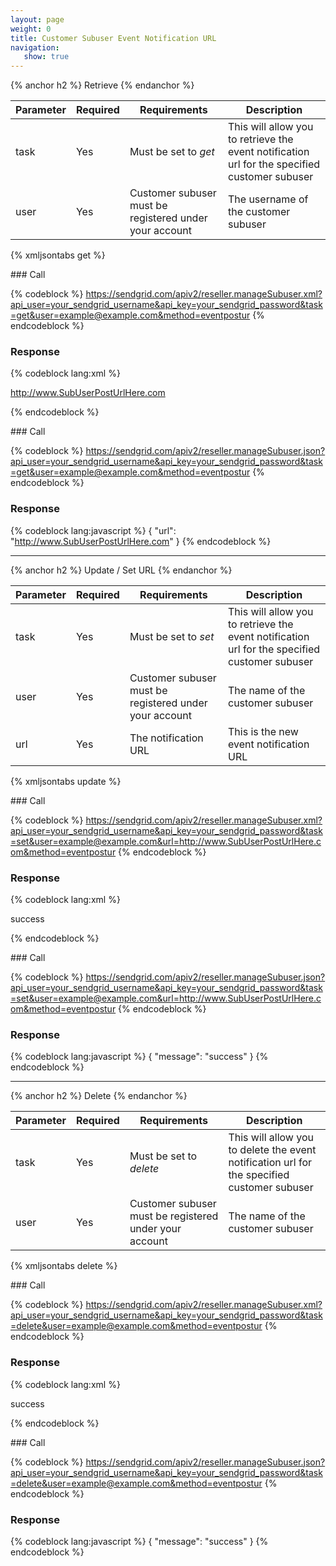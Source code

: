 ```yaml
---
layout: page
weight: 0
title: Customer Subuser Event Notification URL
navigation:
   show: true
---
```


{% anchor h2 %} Retrieve {% endanchor %}


<table class="table table-bordered table-striped">
   <thead>
      <tr>
         <th>Parameter</th>
         <th>Required</th>
         <th>Requirements</th>
         <th>Description</th>
      </tr>
   </thead>
   <tbody>
      <tr>
         <td>task</td>
         <td>Yes</td>
         <td>
            Must be set to
            <em>get</em>
         </td>
         <td>This will allow you to retrieve the event notification url for the specified customer subuser</td>
      </tr>
      <tr>
         <td>user</td>
         <td>Yes</td>
         <td>Customer subuser must be registered under your account</td>
         <td>The username of the customer subuser</td>
      </tr>
   </tbody>
</table>


{% xmljsontabs get %}

<div markdown="1" class="tab-content">
<div markdown="1" class="tab-pane" id="get-xml">
### Call



{% codeblock %}
https://sendgrid.com/apiv2/reseller.manageSubuser.xml?api_user=your_sendgrid_username&api_key=your_sendgrid_password&task=get&user=example@example.com&method=eventpostur
{% endcodeblock %}
<h3>Response</h3>

{% codeblock lang:xml %}
<?xml version="1.0" encoding="ISO-8859-1"?>

<url>http://www.SubUserPostUrlHere.com</url>

{% endcodeblock %}




</div>
<div markdown="1" class="tab-pane active" id="get-json">
### Call



{% codeblock %}
https://sendgrid.com/apiv2/reseller.manageSubuser.json?api_user=your_sendgrid_username&api_key=your_sendgrid_password&task=get&user=example@example.com&method=eventpostur
{% endcodeblock %}
<h3>Response</h3>

{% codeblock lang:javascript %}
{
  "url": "http://www.SubUserPostUrlHere.com"
}
{% endcodeblock %}




</div>
</div>

* * * * *


{% anchor h2 %} Update / Set URL {% endanchor %}


<table class="table table-bordered table-striped">
   <thead>
      <tr>
         <th>Parameter</th>
         <th>Required</th>
         <th>Requirements</th>
         <th>Description</th>
      </tr>
   </thead>
   <tbody>
      <tr>
         <td>task</td>
         <td>Yes</td>
         <td>
            Must be set to
            <em>set</em>
         </td>
         <td>This will allow you to retrieve the event notification url for the specified customer subuser</td>
      </tr>
      <tr>
         <td>user</td>
         <td>Yes</td>
         <td>Customer subuser must be registered under your account</td>
         <td>The name of the customer subuser</td>
      </tr>
      <tr>
         <td>url</td>
         <td>Yes</td>
         <td>The notification URL</td>
         <td>This is the new event notification URL</td>
      </tr>
   </tbody>
</table>


{% xmljsontabs update %}

<div markdown="1" class="tab-content">
<div markdown="1" class="tab-pane" id="update-xml">
### Call



{% codeblock %}
https://sendgrid.com/apiv2/reseller.manageSubuser.xml?api_user=your_sendgrid_username&api_key=your_sendgrid_password&task=set&user=example@example.com&url=http://www.SubUserPostUrlHere.com&method=eventpostur
{% endcodeblock %}
<h3>Response</h3>

{% codeblock lang:xml %}
<?xml version="1.0" encoding="ISO-8859-1"?>

<result>
   <message>success</message>
</result>

{% endcodeblock %}




</div>
<div markdown="1" class="tab-pane active" id="update-json">
### Call



{% codeblock %}
https://sendgrid.com/apiv2/reseller.manageSubuser.json?api_user=your_sendgrid_username&api_key=your_sendgrid_password&task=set&user=example@example.com&url=http://www.SubUserPostUrlHere.com&method=eventpostur
{% endcodeblock %}
<h3>Response</h3>

{% codeblock lang:javascript %}
{
  "message": "success"
}
{% endcodeblock %}




</div>
</div>

* * * * *


{% anchor h2 %} Delete {% endanchor %}


<table class="table table-bordered table-striped">
   <thead>
      <tr>
         <th>Parameter</th>
         <th>Required</th>
         <th>Requirements</th>
         <th>Description</th>
      </tr>
   </thead>
   <tbody>
      <tr>
         <td>task</td>
         <td>Yes</td>
         <td>
            Must be set to
            <em>delete</em>
         </td>
         <td>This will allow you to delete the event notification url for the specified customer subuser</td>
      </tr>
      <tr>
         <td>user</td>
         <td>Yes</td>
         <td>Customer subuser must be registered under your account</td>
         <td>The name of the customer subuser</td>
      </tr>
   </tbody>
</table>


{% xmljsontabs delete %}

<div markdown="1" class="tab-content">
<div markdown="1" class="tab-pane" id="delete-xml">
### Call



{% codeblock %}
https://sendgrid.com/apiv2/reseller.manageSubuser.xml?api_user=your_sendgrid_username&api_key=your_sendgrid_password&task=delete&user=example@example.com&method=eventpostur
{% endcodeblock %}
<h3>Response</h3>

{% codeblock lang:xml %}
<?xml version="1.0" encoding="ISO-8859-1"?>

<result>
   <message>success</message>
</result>

{% endcodeblock %}




</div>
<div markdown="1" class="tab-pane active" id="delete-json">
### Call



{% codeblock %}
https://sendgrid.com/apiv2/reseller.manageSubuser.json?api_user=your_sendgrid_username&api_key=your_sendgrid_password&task=delete&user=example@example.com&method=eventpostur
{% endcodeblock %}
<h3>Response</h3>

{% codeblock lang:javascript %}
{
  "message": "success"
}
{% endcodeblock %}




</div>
</div>

